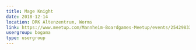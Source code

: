 ```yaml
---
title: Mage Knight
date: 2018-12-14
location: DRK Altenzentrum, Worms
link: https://www.meetup.com/Mannheim-Boardgames-Meetup/events/254298334/
usergroup: bogama
type: usergroup
---
```

